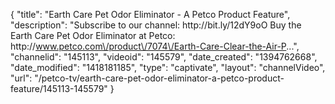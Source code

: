{
    "title": "Earth Care Pet Odor Eliminator - A Petco Product Feature",
    "description": "Subscribe to our channel: http:\/\/bit.ly\/12dY9oO Buy the Earth Care Pet Odor Eliminator at Petco: http:\/\/www.petco.com\/product\/7074\/Earth-Care-Clear-the-Air-P...",
    "channelid": "145113",
    "videoid": "145579",
    "date_created": "1394762668",
    "date_modified": "1418181185",
    "type": "captivate",
    "layout": "channelVideo",
    "url": "\/petco-tv\/earth-care-pet-odor-eliminator-a-petco-product-feature\/145113-145579"
}